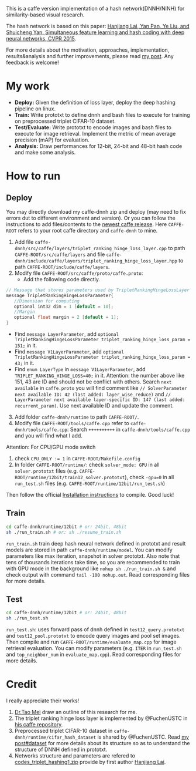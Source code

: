 This is a caffe version implementation of a hash network(DNNH/NINH) for similarity-based visual research.

The hash network is based on this paper:
[Hanjiang Lai, Yan Pan, Ye Liu, and Shuicheng Yan. Simultaneous feature learning and hash coding with deep neural networks, CVPR 2015](https://arxiv.org/abs/1504.03410).

For more details about the motivation, approaches, implementation, results&analysis and further improvements, please read [my post](https://hypjudy.github.io/2017/04/14/caffe-dnnh/). Any feedback is welcome!

# My work
* **Deploy:** Given the definition of loss layer, deploy the deep hashing pipeline on linux.
* **Train:** Write prototxt to define dnnh and bash files to execute for training on preprocessed triplet CIFAR-10 dataset.
* **Test/Evaluate:** Write prototxt to encode images and bash files to execute for image retrieval. Implement the metric of mean average precision (mAP) for evaluation.
* **Analysis:** Draw performances for 12-bit, 24-bit and 48-bit hash code and make some analysis.

# How to run
## Deploy
You may directly download my caffe-dnnh zip and deploy (may need to fix errors dut to different environment and version). Or you can follow the instructions to add files/contents to the [newest caffe release](https://github.com/BVLC/caffe). Here `CAFFE-ROOT` refers to your root caffe directory and `caffe-dnnh` to mine.
1. Add file `caffe-dnnh/src/caffe/layers/triplet_ranking_hinge_loss_layer.cpp` to path `CAFFE-ROOT/src/caffe/layers` and file `caffe-dnnh/include/caffe/layers/triplet_ranking_hinge_loss_layer.hpp` to path `CAFFE-ROOT/include/caffe/layers`.
2. Modify file `CAFFE-ROOT/src/caffe/proto/caffe.proto`:
   * Add the following code directly.
``` cpp
// Message that stores parameters used by TripletRankingHingeLossLayer
message TripletRankingHingeLossParameter{
   //Dimension for computing
   optional int32 dim = 1 [default = 10];
   //Margin
   optional float margin = 2 [default = 1];
}
```
   * Find `message LayerParameter`, add `optional TripletRankingHingeLossParameter triplet_ranking_hinge_loss_param = 151;` in it.
   * Find `message V1LayerParameter`, add `optional TripletRankingHingeLossParameter triplet_ranking_hinge_loss_param = 43;` in it.
   * Find `enum LayerType` in `message V1LayerParameter`, add `TRIPLET_RANKING_HINGE_LOSS=40;` in it.
Attention: the number above like 151, 43 are ID and should not be conflict with others. Search `next available` in `caffe.proto` you will find comment like `// SolverParameter next available ID: 42 (last added: layer_wise_reduce)` and `// LayerParameter next available layer-specific ID: 147 (last added: recurrent_param)`. Use next available ID and update the comment.
3. Add folder `caffe-dnnh/runtime` to path `CAFFE-ROOT/`.
4. Modify file `CAFFE-ROOT/tools/caffe.cpp` refer to `caffe-dnnh/tools/caffe.cpp`: Search `++++++++++` in `caffe-dnnh/tools/caffe.cpp` and you will find what I add.

Attention: For CPU/GPU mode switch
1. check `CPU_ONLY := 1` in `CAFFE-ROOT/Makefile.config`
2. In folder `CAFFE-ROOT/runtime/`: check `solver_mode: GPU` in all `solver.prototxt` files (e.g. `CAFFE-ROOT/runtime/12bit/train12_solver.prototxt`), check `-gpu=0` in all `run_test.sh` files (e.g. `CAFFE-ROOT/runtime/12bit/run_test.sh`)

Then follow the official [Installation instructions](http://caffe.berkeleyvision.org/installation.html) to compile. Good luck!

## Train
``` bash
cd caffe-dnnh/runtime/12bit # or: 24bit, 48bit
sh ./run_train.sh # or: sh ./resume_train.sh
```
 
`run_train.sh` train deep hash neural network defined in prototxt and result models are stored in path `caffe-dnnh/runtime/model`. You can modify parameters like max iteration, snapshot in solver prototxt. Also note that tens of thousands iterations take time, so you are recommended to train with GPU mode in the background like `nohup sh ./run_train.sh &` and check output with command `tail -100 nohup.out`. Read corresponding files for more details.

## Test
``` bash
cd caffe-dnnh/runtime/12bit # or: 24bit, 48bit
sh ./run_test.sh
```

`run_test.sh`: uses forward pass of dnnh defined in `test12_query.prototxt` and `test12_pool.prototxt` to encode query images and pool set images. Then compile and run `CAFFE-ROOT/runtime/evaluate_map.cpp` for image retrieval evaluation. You can modify parameters (e.g. `ITER` in `run_test.sh` and `top_neighbor_num` in `evaluate_map.cpp`). Read corresponding files for more details.


# Credit
I really appreciate their works!

1. [Dr.Tao Mei](https://www.microsoft.com/en-us/research/people/tmei/) draw an outline of this research for me.
2. The triplet ranking hinge loss layer is implemented by @FuchenUSTC in [his caffe repository](https://github.com/FuchenUSTC/caffe).
3. Preprocessed triplet CIFAR-10 dataset in `caffe-dnnh/runtime/cifar_hash_dataset` is shared by @FuchenUSTC. Read [my post#dataset](https://hypjudy.github.io/2017/04/14/caffe-dnnh/#dataset) for more details about its structure so as to understand the structure of DNNH defined in prototxt.
4. Networks structure and parameters are refered to [codes_triplet_hashing1.zip](http://www.scholat.com/portaldownloadFile.html?fileId=4909) provide by first author [Hanjiang Lai](http://www.scholat.com/laihanj).


